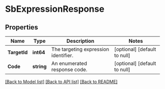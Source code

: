 # SbExpressionResponse

## Properties
Name | Type | Description | Notes
------------ | ------------- | ------------- | -------------
**TargetId** | **int64** | The targeting expression identifier. | [optional] [default to null]
**Code** | **string** | An enumerated response code. | [optional] [default to null]

[[Back to Model list]](../README.md#documentation-for-models) [[Back to API list]](../README.md#documentation-for-api-endpoints) [[Back to README]](../README.md)

